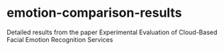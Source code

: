 # emotion-comparison-results
Detailed results from the paper Experimental Evaluation of Cloud-Based Facial Emotion Recognition Services
